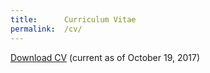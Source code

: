 ```yaml
---
title:      Curriculum Vitae
permalink:  /cv/
---
```


<a href="{{ 'assets/content/misc/AlinaAvanesyanCV.pdf' | relative_url }}">Download CV</a> (current as of October 19, 2017)
